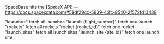 SpaceBase hits the [SpaceX API] -- https://docs.spacexdata.com/#58df29dc-5839-42fc-9540-2f572fd13438


"launches"                  fetch all launches
"launch {flight_number}"    fetch one launch
"rockets"                   fetch all rockets
"rocket {rocket_id}"        fetch one rocket
"launch_sites"              fetch all launch sites
"launch_site {site_id}"     fetch one launch site
